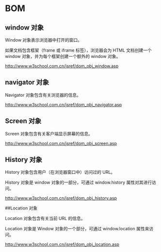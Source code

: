 # BOM

## window 对象

Window 对象表示浏览器中打开的窗口。

如果文档包含框架（frame 或 iframe 标签），浏览器会为 HTML 文档创建一个 window 对象，并为每个框架创建一个额外的 window 对象。

http://www.w3school.com.cn/jsref/dom_obj_window.asp

## navigator 对象

Navigator 对象包含有关浏览器的信息。

http://www.w3school.com.cn/jsref/dom_obj_navigator.asp

## Screen 对象

Screen 对象包含有关客户端显示屏幕的信息。

http://www.w3school.com.cn/jsref/dom_obj_screen.asp

## History 对象

History 对象包含用户（在浏览器窗口中）访问过的 URL。

History 对象是 window 对象的一部分，可通过 window.history 属性对其进行访问。

http://www.w3school.com.cn/jsref/dom_obj_history.asp

##Location 对象

Location 对象包含有关当前 URL 的信息。

Location 对象是 Window 对象的一个部分，可通过 window.location 属性来访问。

http://www.w3school.com.cn/jsref/dom_obj_location.asp
